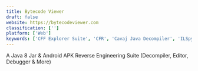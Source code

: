 ```yaml
---
title: Bytecode Viewer
draft: false 
website: https://bytecodeviewer.com
classification: ['']
platform: ['Web']
keywords: ['CFF Explorer Suite', 'CFR', 'Cavaj Java Decompiler', 'ILSpy', 'Java Class File Editor', 'MSIL Disassembler', 'MonoDevelop', 'PEBrowse64 Professional', 'Procyon', 'PyCharm', 'Qt Creator', 'WWPack32', 'Zeta Resource Editor', 'dnSpy', 'dotPeek']
---
```

A Java 8 Jar & Android APK Reverse Engineering Suite (Decompiler, Editor, Debugger & More)